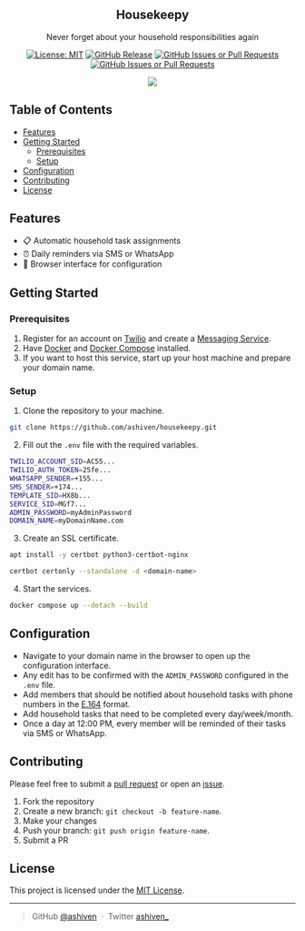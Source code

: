<p align="center">
  <h2 align="center">Housekeepy</h2>
</p>

<p align="center">
  Never forget about your household responsibilities again
</p>

<div align="center">

[![License: MIT](https://img.shields.io/badge/License-MIT-yellow.svg)](https://opensource.org/licenses/MIT)
[![GitHub Release](https://img.shields.io/github/v/release/ashiven/housekeepy)](https://github.com/ashiven/housekeepy/releases)
[![GitHub Issues or Pull Requests](https://img.shields.io/github/issues/ashiven/housekeepy)](https://github.com/ashiven/housekeepy/issues)
[![GitHub Issues or Pull Requests](https://img.shields.io/github/issues-pr/ashiven/housekeepy)](https://github.com/ashiven/housekeepy/pulls)

<img src="./assets/demo.gif"/>
</div>

## Table of Contents

- [Features](#features)
- [Getting Started](#getting-started)
  - [Prerequisites](#prerequisites)
  - [Setup](#setup)
- [Configuration](#configuration)
- [Contributing](#contributing)
- [License](#license)

## Features

- :clipboard: Automatic household task assignments
- :alarm_clock: Daily reminders via SMS or WhatsApp
- :wrench: Browser interface for configuration

## Getting Started

### Prerequisites

1. Register for an account on [Twilio](https://www.twilio.com/en-us) and create a [Messaging Service](https://console.twilio.com/us1/develop/sms/services).
2. Have [Docker](https://docs.docker.com/get-started/get-docker/) and [Docker Compose](https://docs.docker.com/compose/install/) installed.
3. If you want to host this service, start up your host machine and prepare your domain name.

### Setup

1. Clone the repository to your machine.

```bash
git clone https://github.com/ashiven/housekeepy.git
```

2. Fill out the `.env` file with the required variables.

```bash
TWILIO_ACCOUNT_SID=AC55...
TWILIO_AUTH_TOKEN=25fe...
WHATSAPP_SENDER=+155...
SMS_SENDER=+174...
TEMPLATE_SID=HX8b...
SERVICE_SID=MGf7...
ADMIN_PASSWORD=myAdminPassword
DOMAIN_NAME=myDomainName.com
```

3. Create an SSL certificate.

```bash
apt install -y certbot python3-certbot-nginx
```

```bash
certbot certonly --standalone -d <domain-name>
```

4. Start the services.

```bash
docker compose up --detach --build
```

## Configuration

- Navigate to your domain name in the browser to open up the configuration interface.
- Any edit has to be confirmed with the `ADMIN_PASSWORD` configured in the `.env` file. 
- Add members that should be notified about household tasks with phone numbers in the [E.164](https://en.wikipedia.org/wiki/E.164) format.
- Add household tasks that need to be completed every day/week/month.
- Once a day at 12:00 PM, every member will be reminded of their tasks via SMS or WhatsApp.

## Contributing

Please feel free to submit a [pull request](https://github.com/ashiven/housekeepy/pulls) or open an [issue](https://github.com/ashiven/housekeepy/issues).

1. Fork the repository
2. Create a new branch: `git checkout -b feature-name`.
3. Make your changes
4. Push your branch: `git push origin feature-name`.
5. Submit a PR

## License

This project is licensed under the [MIT License](./LICENSE).

---

> GitHub [@ashiven](https://github.com/Ashiven) &nbsp;&middot;&nbsp;
> Twitter [ashiven\_](https://twitter.com/ashiven_)
